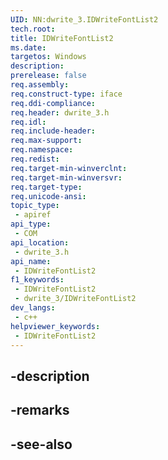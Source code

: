 ```yaml
---
UID: NN:dwrite_3.IDWriteFontList2
tech.root: 
title: IDWriteFontList2
ms.date: 
targetos: Windows
description: 
prerelease: false
req.assembly: 
req.construct-type: iface
req.ddi-compliance: 
req.header: dwrite_3.h
req.idl: 
req.include-header: 
req.max-support: 
req.namespace: 
req.redist: 
req.target-min-winverclnt: 
req.target-min-winversvr: 
req.target-type: 
req.unicode-ansi: 
topic_type:
 - apiref
api_type:
 - COM
api_location:
 - dwrite_3.h
api_name:
 - IDWriteFontList2
f1_keywords:
 - IDWriteFontList2
 - dwrite_3/IDWriteFontList2
dev_langs:
 - c++
helpviewer_keywords:
 - IDWriteFontList2
---
```


## -description

## -remarks

## -see-also

